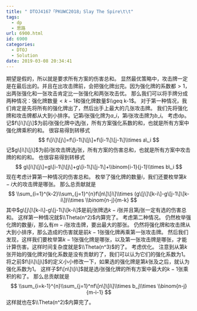 ```yaml
---
title: " DTOJ4167「PKUWC2018」Slay The Spire\t\t"
tags:
  - dp
  - 思路
url: 6900.html
id: 6900
categories:
  - DTOJ
  - Solution
date: 2019-03-08 20:34:41
---
```


期望是假的，所以就是要求所有方案的伤害总和。 显然最优策略中，攻击牌一定是在最后出的。并且在出攻击牌前，会把强化牌出完。因为强化牌的系数都$>1$，出两张强化和一张攻击肯定比一张强化和两张攻击优。 那么我们可以将手牌分成两种情况：强化牌数量$<k-1$和强化牌数量$\\geq k-1$。 对于第一种情况，我们肯定是先将所有的强化牌出了，然后出手上最大的几张攻击牌。 我们先将强化牌和攻击牌都从大到小排序。记第$i$张强化牌为$a\_i$，第$i$张攻击牌为$b\_i$。 考虑dp。 记$f\[i\]\[j\]$为前$i$张强化牌中选$j$张，所有方案强化系数的和，也就是所有方案中强化牌乘积的和。 很容易得到转移式 $$ f\[i\]\[j\]=f\[i-1\]\[j\]+f\[i-1\]\[j-1\]\\times a\_i $$ 记$g\[i\]\[j\]$为前$i$张攻击牌选$j$张，所有方案的伤害总和，也就是所有方案中攻击牌的和的和。 也很容易得到转移式 $$ g\[i\]\[j\]=g\[i-1\]\[j\]+g\[i-1\]\[j-1\]+\\binom{i-1}{j-1}\\times b\_i $$ 现在考虑计算第一种情况的伤害总和。 枚举了强化牌的数量$i$，我们还要枚举第$k-i$大的攻击牌是哪张。 那么总贡献就是 $$ \\sum_{i=1}^{k-2}\\sum_{j=1}^{n}f\[n\]\[i\]\\times (g\[j\]\[k-i\]-g\[j-1\]\[k-i\])\\times \\binom{n-j}{m-k} $$ 其中$g\[j\]\[k-i\]-g\[j-1\]\[k-i\]$是前$j$张牌选$k-i$张并且第$j$张一定有选的伤害总和。 这样第一种情况就$\\Theta(n^2)$内算完了。 考虑第二种情况。 仍然枚举强化牌的数量$i$，那么有$m-i$张攻击牌，要出最大的那张。 仍然将强化牌和攻击牌从大到小排序，那么造成的伤害就是前$k-1$张强化牌再乘第一张攻击牌。 然后我们发现，这样我们要枚举第$k-1$张强化牌是哪张，以及第一张攻击牌是哪张，才能计算伤害。这样时间复杂度就是$\\Theta(n^3)$的了。 考虑优化。 注意到从第$k$张开始的强化牌对强化系数是没有贡献的了，我们可以认为它们的强化系数为$1$。 将之前$f\[i\]\[j\]$的定义小小修改一下，如果选的强化牌是第$k$张及之后，就认为强化系数为$1$。 这样子$f\[n\]\[i\]$就是选$i$张强化牌的所有方案中最大的$k-1$张乘积的和了。 那么总贡献就是 $$ \\sum_{i=k-1}^{n}\\sum_{j=1}^nf\[n\]\[i\]\\times b_j\\times \\binom{n-j}{m-i-1} $$ 这样就也在$\\Theta(n^2)$内算完了。